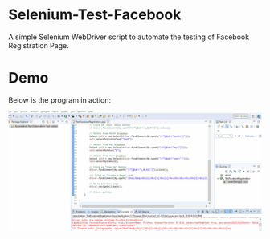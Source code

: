 # Selenium-Test-Facebook
A simple Selenium WebDriver script to automate the testing of Facebook Registration Page.

# Demo
Below is the program in action:

![Selenium Demo](images/Selenium-Demo.gif)
